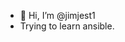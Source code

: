 - 👋 Hi, I’m @jimjest1
- Trying to learn ansible. 

<!---
jimjest1/jimjest1 is a ✨ special ✨ repository because its `README.md` (this file) appears on your GitHub profile.
You can click the Preview link to take a look at your changes.
--->
